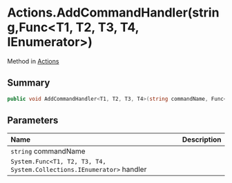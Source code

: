 # Actions.AddCommandHandler(string,Func<T1, T2, T3, T4, IEnumerator>)

Method in [Actions](/docs/api/csharp/yarn.unity.actions.md)

## Summary



```csharp
public void AddCommandHandler<T1, T2, T3, T4>(string commandName, Func<T1, T2, T3, T4, IEnumerator> handler)
```

## Parameters

|Name|Description|
|:---|:---|
|`string` commandName||
|`System.Func<T1, T2, T3, T4, System.Collections.IEnumerator>` handler||


